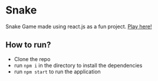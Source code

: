 # Snake

Snake Game made using react.js as a fun project.
[Play here!](https://hjjinx.github.io/snake-game)

## How to run?

- Clone the repo
- run `npm i` in the directory to install the dependencies
- run `npm start` to run the application
